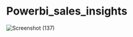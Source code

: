 # Powerbi_sales_insights
![Screenshot (137)](https://user-images.githubusercontent.com/74492000/144734662-0448ec2a-6ce8-44a4-9ee9-a51ee9fad8c5.png)
